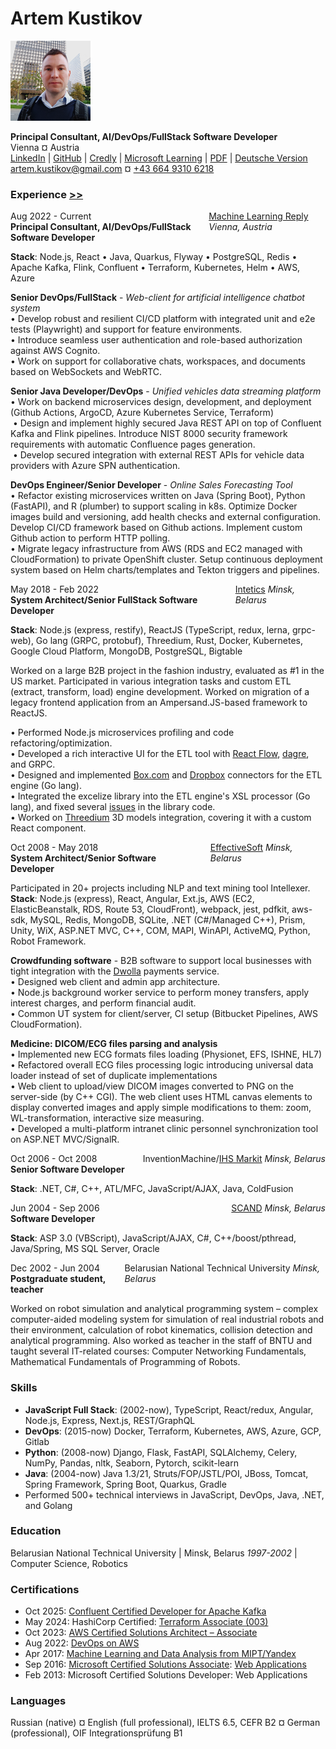 # Artem Kustikov
[![Photo](assets/photo-preview-128.png)](assets/photo.jpg)



**Principal Consultant, AI/DevOps/FullStack Software Developer**<br/>
Vienna ¤ Austria <br/>
[LinkedIn](https://www.linkedin.com/in/artem-kustikov-2635917/)
| [GitHub](https://github.com/artiz/)
| [Credly](https://www.credly.com/users/artem-kustikov/badges)
| [Microsoft Learning](https://docs.microsoft.com/en-us/users/artemkustikov-7649/)
| [PDF](Artem_Kustikov_CV.pdf)
| [Deutsche Version](GermanVersion.md)
<br/>
[artem.kustikov@gmail.com](mailto:artem.kustikov@gmail.com) ¤ [+43 664 9310 6218](tel:+4366493106218)

### Experience [>>](FullExperience.md)
<div style="display: flex; flex-direction: row; justify-content: space-between; gap:1rem">
    <div>Aug 2022 - Current<br/><b>Principal Consultant, AI/DevOps/FullStack Software Developer</b></div>
    <div>
    <a href="https://www.reply.com/machine-learning-reply/de">Machine Learning Reply</a>  <i>Vienna, Austria</i>
    </div>
</div>

**Stack**: Node.js, React • Java, Quarkus, Flyway • PostgreSQL, Redis • Apache Kafka, Flink, Confluent • Terraform, Kubernetes, Helm • AWS, Azure

**Senior DevOps/FullStack** - *Web-client for artificial intelligence chatbot system*<br/>
• Develop robust and resilient CI/CD platform with integrated unit and e2e tests (Playwright) and support for feature environments.<br/>
• Introduce seamless user authentication and role-based authorization against AWS Cognito.<br/>
• Work on support for collaborative chats, workspaces, and documents based on WebSockets and WebRTC.<br/>

**Senior Java Developer/DevOps** - *Unified vehicles data streaming platform*<br/>
• Work on backend microservices design, development, and deployment (Github Actions, ArgoCD, Azure Kubernetes Service, Terraform)​<br/>​
• Design and implement highly secured Java REST API on top of Confluent Kafka and Flink pipelines. Introduce NIST 8000 security framework requirements with automatic Confluence pages generation.​<br/> ​
• Develop secured integration with external REST APIs for vehicle data providers with Azure SPN authentication​.​<br/>

**DevOps Engineer/Senior Developer​** - *Online Sales Forecasting Tool*<br/>
• Refactor existing microservices written on Java (Spring Boot), Python (FastAPI), and R (plumber) to support scaling in k8s. Optimize Docker images build and versioning, add health checks and external configuration. Develop CI/CD framework based on Github actions. Implement custom Github action to perform HTTP polling.​<br/>
• Migrate legacy infrastructure from AWS (RDS and EC2 managed with CloudFormation) to private OpenShift cluster. Setup continuous deployment system based on Helm charts/templates and Tekton triggers and pipelines.​​<br/>

<div style="display: flex; flex-direction: row; justify-content: space-between;">
    <div>May 2018 - Feb 2022<br/><b>System Architect/Senior FullStack Software Developer</b></div>
    <div>
    <a href="https://intetics.com/">Intetics</a>  <i>Minsk, Belarus</i>
    </div>
</div>

**Stack**: Node.js (express, restify), ReactJS (TypeScript, redux, lerna, grpc-web), Go lang (GRPC, protobuf), Threedium, Rust, Docker, Kubernetes, Google Cloud Platform, MongoDB, PostgreSQL, Bigtable

Worked on a large B2B project in the fashion industry, evaluated as #1 in the US market.
Participated in various integration tasks and custom ETL (extract, transform, load) engine development.
Worked on migration of a legacy frontend application from an Ampersand.JS-based framework to ReactJS.

• Performed Node.js microservices profiling and code refactoring/optimization.<br/>
• Developed a rich interactive UI for the ETL tool with [React Flow](https://reactflow.dev/), [dagre](https://www.findbestopensource.com/product/dagrejs-dagre), and GRPC.<br/>
• Designed and implemented [Box.com](https://www.box.com/) and [Dropbox](https://www.dropbox.com/) connectors for the ETL engine (Go lang).<br/>
• Integrated the excelize library into the ETL engine's XSL processor (Go lang), and fixed several [issues](https://github.com/qax-os/excelize/pulls?q=is%3Apr+is%3Amerged+artiz) in the library code.<br/>
• Worked on [Threedium](https://threedium.co.uk/) 3D models integration, covering it with a custom React component.<br/>

<div style="display: flex; flex-direction: row; justify-content: space-between; gap:1rem">
    <div>Oct 2008 - May 2018<br/><b>System Architect/Senior Software Developer</b></div>
    <div>
    <a href="https://www.effectivesoft.com/">EffectiveSoft</a>  <i>Minsk, Belarus</i>
    </div>
</div>

Participated in 20+ projects including NLP and text mining tool Intellexer.<br/>
**Stack**: Node.js (express), React, Angular, Ext.js, AWS (EC2, ElasticBeanstalk, RDS, Route 53, CloudFront), webpack, jest, pdfkit, aws-sdk, MySQL, Redis, MongoDB, SQLite, .NET (C#/Managed C++), Prism, Unity, WiX, ASP.NET MVC, C++, COM, MAPI, WinAPI, ActiveMQ, Python, Robot Framework.

**Crowdfunding software** - B2B software to support local businesses with tight integration with the [Dwolla](https://www.dwolla.com/) payments service.<br/>
• Designed web client and admin app architecture.<br/>
• Node.js background worker service to perform money transfers, apply interest charges, and perform financial audit.<br/>
• Common UT system for client/server, CI setup (Bitbucket Pipelines, AWS CloudFormation).<br/>

**Medicine: DICOM/ECG files parsing and analysis**<br/>
• Implemented new ECG formats files loading (Physionet, EFS, ISHNE, HL7)<br/>
• Refactored overall ECG files processing logic introducing universal data loader instead of set of duplicate implementations<br/>
• Web client to upload/view DICOM images converted to PNG on the server-side (by C++ CGI). The web client uses HTML canvas elements to display converted images and apply simple modifications to them: zoom, WL-transformation, interactive size measuring.<br/>
• Developed a multi-platform intranet clinic personnel synchronization tool on ASP.NET MVC/SignalR.<br/>

<div style="display: flex; flex-direction: row; justify-content: space-between;">
    <div>Oct 2006 - Oct 2008<br/><b>Senior Software Developer</b></div>
    <div>
    InventionMachine/<a href="https://ihsmarkit.com/">IHS Markit</a>  <i>Minsk, Belarus</i>
    </div>
</div>

**Stack**: .NET, C#, C++, ATL/MFC, JavaScript/AJAX, Java, ColdFusion

<div style="display: flex; flex-direction: row; justify-content: space-between; gap:1rem">
    <div>Jun 2004 - Sep 2006<br/><b>Software Developer</b></div>
    <div>
        <a href="https://scand.com/">SCAND</a>  <i>Minsk, Belarus</i>
    </div>
</div>

**Stack**: ASP 3.0 (VBScript), JavaScript/AJAX, C#, C++/boost/pthread, Java/Spring, MS SQL Server, Oracle

<div style="display: flex; flex-direction: row; justify-content: space-between; gap:1remrem">
    <div>Dec 2002 - Jun 2004<br/><b>Postgraduate student, teacher</b></div>
    <div>
        Belarusian National Technical University  <i>Minsk, Belarus</i>
    </div>
</div>

Worked on robot simulation and analytical programming system – complex computer-aided modeling system for simulation of real industrial robots and their environment, calculation of robot kinematics, collision detection and analytical programming. Also worked as teacher in the staff of BNTU and taught several IT-related courses: Computer Networking Fundamentals, Mathematical Fundamentals of Programming of Robots.

### Skills
- **JavaScript Full Stack**: (2002-now), TypeScript, React/redux, Angular, Node.js, Express, Next.js, REST/GraphQL 
- **DevOps**: (2015-now) Docker, Terraform, Kubernetes, AWS, Azure, GCP, Gitlab
- **Python**: (2008-now) Django, Flask, FastAPI, SQLAlchemy, Celery, NumPy, Pandas, nltk, Seaborn, Pytorch, scikit-learn
- **Java**: (2004-now) Java 1.3/21, Struts/FOP/JSTL/POI, JBoss, Tomcat, Spring Framework, Spring Boot, Quarkus, Gradle
- Performed 500+ technical interviews in JavaScript, DevOps, Java, .NET, and Golang

### Education  
Belarusian National Technical University | Minsk, Belarus  *1997-2002* | Computer Science, Robotics

### Certifications
* Oct 2025: [Confluent Certified Developer for Apache Kafka](https://certificates.confluent.io/edc46443-cd6d-4df4-b16b-cf93cbb12127)
* May 2024: HashiCorp Certified: [Terraform Associate (003)](https://www.credly.com/badges/557b7fc7-3b7d-4e0e-a3e9-3b2ae33e5ba2)
* Oct 2023: [AWS Certified Solutions Architect – Associate](https://www.credly.com/badges/53834e5c-40db-46d0-a6b9-87f5f9e7f628)
* Aug 2022: [DevOps on AWS](https://www.coursera.org/account/accomplishments/specialization/certificate/E7P44QJ7Q5YY)
* Apr 2017: [Machine Learning and Data Analysis from MIPT/Yandex](https://www.coursera.org/account/accomplishments/specialization/certificate/7QJUMHP9B5UX)
* Sep 2016: [Microsoft Certified Solutions Associate](https://www.credly.com/badges/0daf0adb-71dc-4fc3-8c5a-203c3e0c0fdc): [Web Applications](assets/MCSA_Web_Applications.pdf)
* Feb 2013: Microsoft Certified Solutions Developer: Web Applications

### Languages
Russian (native) ¤ English (full professional), IELTS 6.5, CEFR B2 ¤ German (professional), OIF Integrationsprüfung B1


